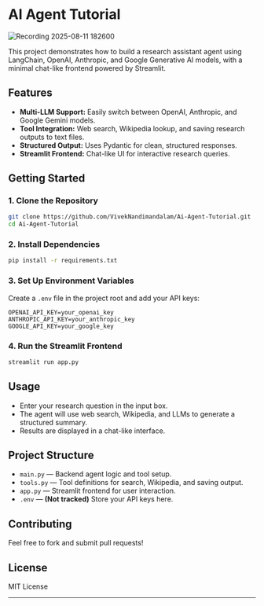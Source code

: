 # AI Agent Tutorial

![Recording 2025-08-11 182600](https://github.com/user-attachments/assets/6bbc5d1c-1866-4b8c-8fa1-c3ba8b2844d9)






This project demonstrates how to build a research assistant agent using LangChain, OpenAI, Anthropic, and Google Generative AI models, with a minimal chat-like frontend powered by Streamlit.

## Features

- **Multi-LLM Support:** Easily switch between OpenAI, Anthropic, and Google Gemini models.
- **Tool Integration:** Web search, Wikipedia lookup, and saving research outputs to text files.
- **Structured Output:** Uses Pydantic for clean, structured responses.
- **Streamlit Frontend:** Chat-like UI for interactive research queries.

## Getting Started

### 1. Clone the Repository

```bash
git clone https://github.com/VivekNandimandalam/Ai-Agent-Tutorial.git
cd Ai-Agent-Tutorial
```

### 2. Install Dependencies

```bash
pip install -r requirements.txt
```

### 3. Set Up Environment Variables

Create a `.env` file in the project root and add your API keys:

```
OPENAI_API_KEY=your_openai_key
ANTHROPIC_API_KEY=your_anthropic_key
GOOGLE_API_KEY=your_google_key
```


### 4. Run the Streamlit Frontend

```bash
streamlit run app.py
```

## Usage

- Enter your research question in the input box.
- The agent will use web search, Wikipedia, and LLMs to generate a structured summary.
- Results are displayed in a chat-like interface.

## Project Structure

- `main.py` — Backend agent logic and tool setup.
- `tools.py` — Tool definitions for search, Wikipedia, and saving output.
- `app.py` — Streamlit frontend for user interaction.
- `.env` — **(Not tracked)** Store your API keys here.

## Contributing

Feel free to fork and submit pull requests!

## License

MIT License

---
